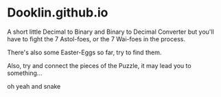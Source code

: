 # Dooklin.github.io

A short little Decimal to Binary and Binary to Decimal Converter
but you'll have to fight the 7 Astol-foes, or the 7 Wai-foes in the process.

There's also some Easter-Eggs so far, try to find them.

Also, try and connect the pieces of the Puzzle, it may lead you to something...

oh yeah and snake
